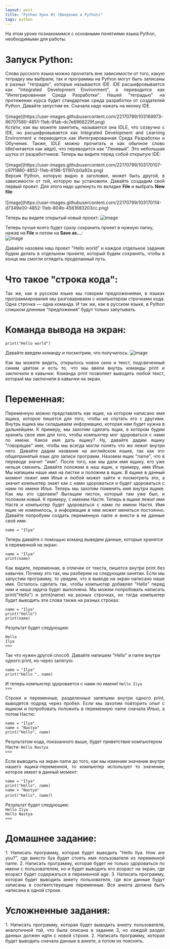 ```yaml
---
layout: post
title: "Python Урок #1 (Введение в Python)"
tags: python
---
```


На этом уроке познакомимся с основными понятиями языка Python, необходимыми для работы.

# Запуск Python:
<div style="text-align: justify">
Слова русского языка можно прочитать вне зависимости от того, какую тетрадку мы выбрали, так и программы на Python могут быть
записаны в разных "тетрадях", которые называются IDE. IDE расшифровывается как "Integrated Development Environment", а
переводится как "Интегрированная Среда Разработки". Нашей "тетрадью" на протяжении курса будет стандартная среда разработки 
от создателей Python. Давайте запустим ее. Сначала надо нажать на иконку IDE.
</div><br />
![image](https://user-images.githubusercontent.com/22170799/103169973-86707580-4851-11eb-91ab-dc7e8968229f.png)

<div style="text-align: justify">
Кстати, как вы можете заметить, называется она IDLE, что созвучно с IDE, но расшифровывается как Integrated Development
and Learning Environment и переводится как Интегрированная Среда Разработки и Обучения. Также, IDLE можно прочитать и
как обычное слово Idle(читается как айдл), что переводится как "Ленивый". Это небольшая шутка от разработчиков. 
Теперь вы видите перед собой открытую IDE:
</div><br />
![image](https://user-images.githubusercontent.com/22170799/103170107-c97f1880-4852-11eb-8196-51197cb0a92e.png)

<div style="text-align: justify">
Версия Python, которую видно в заголовке, может быть другой, в зависимости от той, которую вы установили.
Давайте создадим свой первый проект. Для этого надо щелкнуть по вкладке <strong>File</strong> и выбрать <strong>New file</strong>:
</div><br />
![image](https://user-images.githubusercontent.com/22170799/103170114-d7349e00-4852-11eb-804b-4561683203cc.png)

Теперь вы видите открытый новый проект:
![image](https://user-images.githubusercontent.com/22170799/103170116-e1569c80-4852-11eb-9fab-02ded08fb615.png)

Теперь лучше всего будет сразу сохранить проект в нужную папку,
нажав на **File** и потом на **Save as…**:\
![image](https://user-images.githubusercontent.com/22170799/103170124-ec113180-4852-11eb-8a2e-d4263738efa1.png)

<div style="text-align: justify">
Давайте назовем наш проект "Hello world" и каждое отдельное
задание будем делать в отдельном проекте, который будем
сохранять, чтобы в конце мы смогли оглядеть проделанный путь.
</div>

# Что такое "строка кода":
<div style="text-align: justify">
Так же, как в русском языке мы говорим предложениями, в языках
программирования мы разговариваем с компьютером строчками
кода. Одна строчка — одна команда. И так же, как в русском языке,
в Python слишком длинные “предложения” будут только запутывать.
</div>


# Команда вывода на экран:
`print("Hello world")`

Давайте введем команду и посмотрим, что получилось:
![image](https://user-images.githubusercontent.com/22170799/103170131-f6cbc680-4852-11eb-89b4-c0c06047c634.png)

<div style="text-align: justify">
Как вы можете видеть, открылось новое окно и текст, подсвеченный синим цветом и есть то, что мы ввели внутрь команды print и заключили в кавычки. Команда print позволяет выводить любой текст, который мы заключили в кавычки на экран.
</div>

# Переменная:
<div style="text-align: justify">
Переменную можно представлять как ящик, на котором написано имя ящика, которое пишется для того, чтобы не спутать его с другими. Внутрь ящика мы складываем информацию, которая нам будет нужна в дальнейшем. К примеру, мы захотим сделать ящик, в
котором будем хранить свое имя для того, чтобы компьютер мог здороваться с нами по имени. Какое имя дать ящику? Ну, давайте дадим ящику "говорящее" имя, чтобы мы всегда могли понять что же лежит внутри него. Давайте дадим название на английском языке, 
так как это общепринятый язык для записи программ. Назовем ящик "name", что в переводе значит "имя". После того, как мы дали имя ящику, его уже нельзя сменить. Давайте положим в наш ящик, к примеру, имя Илья. Мы напишем наше имя на листке и положим в ящик. 
В ящике в данный момент лежит имя Илья и любой может зайти и посмотреть это, а значит компьютер знает как с нами здороваться и будет здороваться с нами по имени Илья. Теперь мы захотим поменять имя внутри ящике. Как мы это сделаем? Вытащим листок, который 
там уже был, и положим новый. К примеру, с именем Настя. Теперь в ящике лежит имя Настя и компьютер будет здороваться с нами по имени Настя. Имя ящик не изменилось, а информация в нем может меняться постоянно. Давайте попробуем создать переменную name и внести в ее
данные своё имя:
</div>

`name = "Ilya"`

Теперь давайте с помощью команд выведем данные, которые хранятся в переменной на экран:

`name = "Ilya"`\
`print(name)`

<div style="text-align: justify">
Как видите, переменная, в отличии от текста, пишется внутри print без кавычек. Почему это так, мы разберем на следующем занятии. Если мы запустим программу, то увидим, что в выводе на экран написано наше имя. 
Осталось сделать так, чтобы компьютер добавлял "Hello" перед ним и наша задача будет выполнена. Мы можем попробовать написать print("Hello") и print(name) на разных строчках, но тогда компьютер будет выводить эти слова также на разных строках:
</div>

`name = "Ilya"`\
`print("Hello")`\
`print(name)`

Результат будет следующим:

`Hello`\
`Ilya`\
`>>>`

Так что нужен другой способ. Давайте напишем "Hello" и name внутри одного print, но через запятую:

`name = "Ilya"`\
`print("Hello ", name)`


И теперь компьютер здоровается с нами по имени!
`Hello Ilya`\
`>>>`

<div style="text-align: justify">
Строки и переменные, разделенные запятыми внутри одного print, выводятся подряд через пробел. Если мы захотим повторить опыт с ящиком и попробовать положить в переменную name сначала Илью, а потом Настю:
</div>

`name = "Ilya"`\
`name = "Nastya"`\
`print("Hello", name)`

Результатом кода, показанного выше, будет приветствие компьютером Насти:
`Hello Nastya`\
`>>>`

<div style="text-align: justify">
Если выводить на экран name до того, как мы изменим значение внутри нашего ящика-переменной, то компьютер использует то значение, которое имеет в данный момент:
</div>

`name = "Ilya"`\
`print("Hello", name)`\
`name = "Nastya"`\
`print("Hello", name)`\

Результат будет следующим:\
`Hello Ilya`\
`Hello Nastya`\
`>>>`


# Домашнее задание:
<div style="text-align: justify">
1. Написать программу, которая будет выводить "Hello Ilya. How are you?", где вместо Ilya будет стоять имя пользователя из переменной name.
2. Написать программу, которая будет не только здороваться по имени с пользователем, но и будет выводить его возраст на экран, где возраст будет содержаться в переменной age.
3. Написать программу, которая будет выводить анкету пользователя, где все данные будут записаны в соответствующие переменные. Вся анкета должна быть написана в одной строке.
</div>

# Усложненные задания:
<div style="text-align: justify">
1. Написать программу, которая будет выводить анкету пользователя, аналогичной той, что была описана в задании 3, но каждой раздел данных должен идти с новой строки.
2. Написать программу, которая будет выводить сначала данные в анкете, а потом их пояснять.
</div>